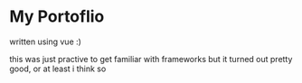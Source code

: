 # My Portoflio

written using vue :)

this was just practive to get familiar with frameworks but it turned out pretty good, or at least i think so
